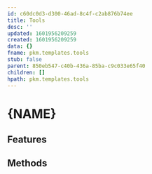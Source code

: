 ```yaml
---
id: c60dc0d3-d300-46ad-8c4f-c2ab876b74ee
title: Tools
desc: ''
updated: 1601956209259
created: 1601956209259
data: {}
fname: pkm.templates.tools
stub: false
parent: 850eb547-c40b-436a-85ba-c9c033e65f40
children: []
hpath: pkm.templates.tools
---
```

<!-- see [[pkm.tools.dendron]] for an example -->

# {NAME}

<!-- Short description about what this tool does. Ideally include a screenshot -->

## Features

<!-- What primary features does this tool have-->

## Methods

<!-- What [[pkm.methods]] is this tool well suited for?-->
